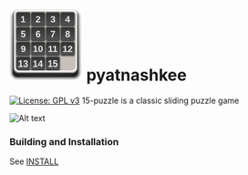 # ![icon](data/icons/hicolor/64x64/apps/pyatnashkee.svg) pyatnashkee
[![License: GPL v3](https://img.shields.io/badge/License-GPL%20v3-blue.svg)](http://www.gnu.org/licenses/gpl-3.0)
15-puzzle is a classic sliding puzzle game

![Alt text](https://user-images.githubusercontent.com/29505119/28335203-4a434180-6c06-11e7-8c10-7ffa4047b3be.png)

### Building and Installation
See <a href="https://github.com/nvlgit/pyatnashkee/blob/master/INSTALL">INSTALL</a>

